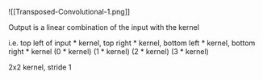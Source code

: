 ![[Transposed-Convolutional-1.png]]

Output is a linear combination of the input with the kernel

i.e. top left of input * kernel, top right * kernel, bottom left * kernel, bottom right * kernel
(0 \* kernel) (1 \* kernel) (2 \* kernel) (3 \* kernel)

2x2 kernel, stride 1

